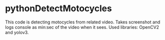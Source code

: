 # pythonDetectMotocycles
This code is detecting motocycles from related video. Takes screenshot and logs console as min:sec of the video when it sees.
Used libraries: OpenCV2 and yolov3.

